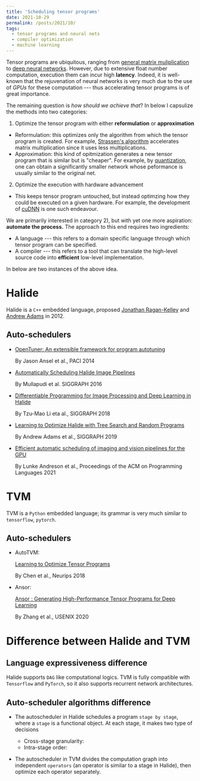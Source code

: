 ```yaml
---
title: 'Scheduling tensor programs'
date: 2021-10-29
permalink: /posts/2021/10/
tags:
  - tensor programs and neural nets
  - compiler optimization
  - machine learning
---
```


Tensor programs are ubiquitous, ranging from [general matrix muliplication](#) to [deep neural networks](#). However, due to extensive float number computation, execution them can incur high **latency**. Indeed, it is well-known that the rejuvenation of neural networks is very much due 
to the use of *GPUs* for these computation --- thus accelerating tensor programs is of great importance. 

The remaining question is *how should we achieve that*? In below I capsulize the methods into two categories: 

1. Optimize the tensor program with either **reformulation** or **approximation**
  - Reformulation: this optimizes only the algorithm from which the tensor program is created. For example, 
  [Strassen's algorithm](https://en.wikipedia.org/wiki/Strassen_algorithm) accelerates matrix multiplication since it uses less multiplications.
  - Approximation: this kind of opitmization generates a new tensor program that is similar but is "cheaper". For example, by [quantization](https://towardsdatascience.com/how-to-accelerate-and-compress-neural-networks-with-quantization-edfbbabb6af7), one can obtain a significantly smaller network whose peformance is usually similar to the original net.

2. Optimize the execution with hardware advancement
  - This keeps tensor program untouched, but instead optimzing how they could be executed on a given hardware. For example, the development of [cuDNN](https://www.google.com/url?sa=t&rct=j&q=&esrc=s&source=web&cd=&cad=rja&uact=8&ved=2ahUKEwjWs9q8nPjzAhW-JTQIHf-zCooQFnoECAwQAQ&url=https%3A%2F%2Farxiv.org%2Fabs%2F1410.0759&usg=AOvVaw1FnAFnzSHX1By7EEN4wFSg) is one such endeavour.

We are primarily interested in category 2), but with yet one more aspiration: **automate the process.** 
The approach to this end requires two ingredients: 

- A language --- this refers to a domain specific language through which tensor program can be specified. 
- A compiler --- this refers to a tool that can translate the high-level source code into **efficient** low-level implementation.

In below are two instances of the above idea.

Halide
======
Halide is a `C++` embedded language, proposed [Jonathan Ragan-Kelley](#) and [Andrew Adams](#) in 2012.

Auto-schedulers
------

- [OpenTuner: An extensible framework for program autotuning](#) 

  By Jason Ansel et al., PACI 2014

- [Automatically Scheduling Halide Image Pipelines](#)

  By Mullapudi et al. SIGGRAPH 2016

- [Differentiable Programming for Image Processing and Deep Learning in Halide](#)

  By Tzu-Mao Li eta al., SIGGRAPH 2018
  
- [Learning to Optimize Halide with Tree Search and Random Programs](https://halide-lang.org/papers/autoscheduler2019.html)

  By Andrew Adams et al., SIGGRAPH 2019 

- [Efficient automatic scheduling of imaging and vision pipelines for the GPU](https://dl.acm.org/doi/abs/10.1145/3485486)

  By Lunke Andreson et al., Proceedings of the ACM on Programming Languages 2021

TVM
======
TVM is a `Python` embedded language; its grammar is very much similar to `tensorflow`, `pytorch`.


Auto-schedulers
------
- AutoTVM:

  [Learning to Optimize Tensor Programs](https://dl.acm.org/doi/pdf/10.5555/3327144.3327258)

  By Chen et al., Neurips 2018   

- Ansor: 

  [Ansor : Generating High-Performance Tensor Programs for Deep Learning](https://www.usenix.org/conference/osdi20/presentation/zheng)

  By Zhang et al., USENIX 2020


Difference between Halide and TVM
======

Language expressiveness difference
------
Halide supports `DAG` like computational logics. 
TVM is fully compatible with `Tensorflow` and `PyTorch`, so it also supports recurrent network architectures.

Auto-scheduler algorithms difference
------
- The autoscheduler in Halide schedules a program `stage by stage`, where a `stage` is a functional object. At each stage, it makes two type of decisions
    - Cross-stage granularity: 
    - Intra-stage order:  

- The autoscheduler in TVM divides the computation graph into independent `operators` (an operator is similar to a stage in Halide), then optimize each operator separately. 
